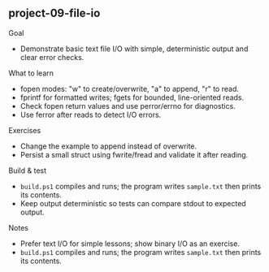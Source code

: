 ## project-09-file-io

Goal
- Demonstrate basic text file I/O with simple, deterministic output and clear error checks.

What to learn
- fopen modes: "w" to create/overwrite, "a" to append, "r" to read.
- fprintf for formatted writes; fgets for bounded, line-oriented reads.
- Check fopen return values and use perror/errno for diagnostics.
- Use ferror after reads to detect I/O errors.

Exercises
- Change the example to append instead of overwrite.
- Persist a small struct using fwrite/fread and validate it after reading.

Build & test
- `build.ps1` compiles and runs; the program writes `sample.txt` then prints its contents.
- Keep output deterministic so tests can compare stdout to expected output.

Notes
- Prefer text I/O for simple lessons; show binary I/O as an exercise.
- `build.ps1` compiles and runs; the program writes `sample.txt` then prints its contents.
